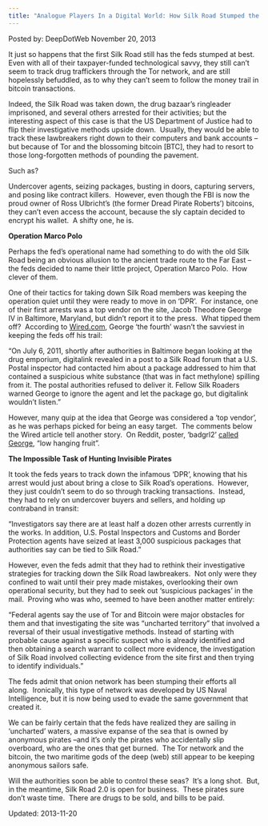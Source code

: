 ```yaml
---
title: "Analogue Players In a Digital World: How Silk Road Stumped the Justice Department"
---
```


<span>Posted by: DeepDotWeb </span>
<span>November 20, 2013</span>


<p>It just so happens that the first Silk Road still has the feds stumped at best.  Even with all of their taxpayer-funded technological savvy, they still can’t seem to track drug traffickers through the Tor network, and are still hopelessly befuddled, as to why they can’t seem to follow the money trail in bitcoin transactions.</p>
<p>Indeed, the Silk Road was taken down, the drug bazaar’s ringleader imprisoned, and several others arrested for their activities; but the interesting aspect of this case is that the US Department of Justice had to flip their investigative methods upside down.  Usually, they would be able to track these lawbreakers right down to their computers and bank accounts –but because of Tor and the blossoming bitcoin [BTC], they had to resort to those long-forgotten methods of pounding the pavement.</p>
<p>Such as?</p>
<p>Undercover agents, seizing packages, busting in doors, capturing servers, and posing like contract killers.  However, even though the FBI is now the proud owner of Ross Ulbricht’s (the former Dread Pirate Roberts’) bitcoins, they can’t even access the account, because the sly captain decided to encrypt his wallet.  A shifty one, he is.</p>
<p><b>Operation Marco Polo</b></p>
<p>Perhaps the fed’s operational name had something to do with the old Silk Road being an obvious allusion to the ancient trade route to the Far East –the feds decided to name their little project, Operation Marco Polo.  How clever of them.</p>
<p>One of their tactics for taking down Silk Road members was keeping the operation quiet until they were ready to move in on ‘DPR’.  For instance, one of their first arrests was a top vendor on the site, Jacob Theodore George IV in Baltimore, Maryland, but didn’t report it to the press.  What tipped them off?  According to <a href="http://www.wired.com/threatlevel/2013/11/silk-road/">Wired.com</a>, George ‘the fourth’ wasn’t the savviest in keeping the feds off his trail:</p>
<p>“On July 6, 2011, shortly after authorities in Baltimore began looking at the drug emporium, digitalink revealed in a post to a Silk Road forum that a U.S. Postal inspector had contacted him about a package addressed to him that contained a suspicious white substance (that was in fact methylone) spilling from it. The postal authorities refused to deliver it. Fellow Silk Roaders warned George to ignore the agent and let the package go, but digitalink wouldn’t listen.”</p>
<p>However, many quip at the idea that George was considered a ‘top vendor’, as he was perhaps picked for being an easy target.  The comments below the Wired article tell another story.  On Reddit, poster, ‘badgrl2’ <a href="http://www.reddit.com/r/SilkRoad/comments/1qwc8o/how_the_feds_took_down_the_silk_road_drug/">called George</a>, “low hanging fruit”.</p>
<p><b>The Impossible Task of Hunting Invisible Pirates</b></p>
<p>It took the feds years to track down the infamous ‘DPR’, knowing that his arrest would just about bring a close to Silk Road’s operations.  However, they just couldn’t seem to do so through tracking transactions.  Instead, they had to rely on undercover buyers and sellers, and holding up contraband in transit:</p>
<p>“Investigators say there are at least half a dozen other arrests currently in the works. In addition, U.S. Postal Inspectors and Customs and Border Protection agents have seized at least 3,000 suspicious packages that authorities say can be tied to Silk Road.”</p>
<p>However, even the feds admit that they had to rethink their investigative strategies for tracking down the Silk Road lawbreakers.  Not only were they confined to wait until their prey made mistakes, overlooking their own operational security, but they had to seek out ‘suspicious packages’ in the mail.  Proving who was who, seemed to have been another matter entirely:</p>
<p>“Federal agents say the use of Tor and Bitcoin were major obstacles for them and that investigating the site was “uncharted territory” that involved a reversal of their usual investigative methods. Instead of starting with probable cause against a specific suspect who is already identified and then obtaining a search warrant to collect more evidence, the investigation of Silk Road involved collecting evidence from the site first and then trying to identify individuals.”</p>
<p>The feds admit that onion network has been stumping their efforts all along.  Ironically, this type of network was developed by US Naval Intelligence, but it is now being used to evade the same government that created it.</p>
<p>We can be fairly certain that the feds have realized they are sailing in ‘uncharted’ waters, a massive expanse of the sea that is owned by anonymous pirates –and it’s only the pirates who accidentally slip overboard, who are the ones that get burned.  The Tor network and the bitcoin, the two maritime gods of the deep (web) still appear to be keeping anonymous sailors safe.</p>
<p>Will the authorities soon be able to control these seas?  It’s a long shot.  But, in the meantime, Silk Road 2.0 is open for business.  These pirates sure don’t waste time.  There are drugs to be sold, and bills to be paid.</p>
</div>

Updated: 2013-11-20